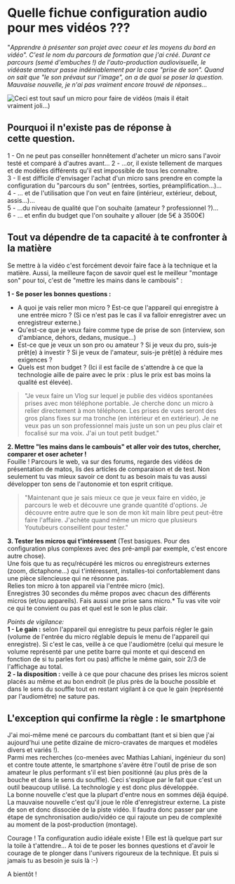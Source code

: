 # Quelle fichue configuration audio pour mes vidéos ???

"*Apprendre à présenter son projet avec coeur et les moyens du bord en vidéo". C'est le nom du parcours de formation que j'ai créé. Durant ce parcours (semé d'embuches !) de l'auto-production audiovisuelle, le vidéaste amateur passe indéniablement par la case "prise de son". Quand on sait que "le son prévaut sur l'image", on a de quoi se poser la question. Mauvaise nouvelle, je n'ai pas vraiment encore trouvé de réponses…*

![Ceci est tout sauf un micro pour faire de vidéos (mais il était vraiment joli…)
](https://github.com/Julia-barbelane/reflexions/blob/master/photos/quelle-fichue-configuration-audio-pour-mes-videos.jpeg)

## Pourquoi il n'existe pas de réponse à cette question.

1 - On ne peut pas conseiller honnêtement d'acheter un micro sans l'avoir testé et comparé à d'autres avant…
2 - …or, il existe tellement de marques et de modèles différents qu'il est impossible de tous les connaître.  
3 - Il est difficile d'envisager l'achat d'un micro sans prendre en compte la configuration du "parcours du son" (entrées, sorties, préamplification…)…  
4 - … et de l'utilisation que l'on veut en faire (intérieur, extérieur, debout, assis…)…  
5 - …du niveau de qualité que l'on souhaite (amateur ? professionnel ?)…  
6 - … et enfin du budget que l'on souhaite y allouer (de 5€ à 3500€)  

## Tout va dépendre de ta capacité à te confronter à la matière
Se mettre à la vidéo c'est forcément devoir faire face à la technique et la matière. Aussi, la meilleure façon de savoir quel est le meilleur "montage son" pour toi, c'est de "mettre les mains dans le cambouis" :

**1 - Se poser les bonnes questions :**
- A quoi je vais relier mon micro ? Est-ce que l'appareil qui enregistre à une entrée micro ? (Si ce n'est pas le cas il va falloir enregistrer avec un enregistreur externe.)  
- Qu'est-ce que je veux faire comme type de prise de son (interview, son d'ambiance, dehors, dedans, musique…)  
- Est-ce que je veux un son pro ou amateur ? Si je veux du pro, suis-je prêt(e) à investir ? Si je veux de l'amateur, suis-je prêt(e) à réduire mes exigences ?  
- Quels est mon budget ? (Ici il est facile de s'attendre à ce que la technologie aille de paire avec le prix : plus le prix est bas moins la qualité est élevée).  

> "Je veux faire un Vlog sur lequel je publie des vidéos spontanées prises avec mon téléphone portable. Je cherche donc un micro à relier directement à mon téléphone. Les prises de vues seront des gros plans fixes sur ma tronche (en intérieur et en extérieur). Je ne veux pas un son professionnel mais juste un son un peu plus clair et focalisé sur ma voix. J'ai un tout petit budget."

**2. Mettre "les mains dans le cambouis" et aller voir des tutos, chercher, comparer et oser acheter !**  
Fouille ! Parcours le web, va sur des forums, regarde des vidéos de présentation de matos, lis des articles de comparaison et de test. Non seulement tu vas mieux savoir ce dont tu as besoin mais tu vas aussi développer ton sens de l'autonomie et ton esprit critique.
> "Maintenant que je sais mieux ce que je veux faire en vidéo, je parcours le web et découvre une grande quantité d'options. Je découvre entre autre que le son de mon kit main libre peut peut-être faire l'affaire. J'achète quand même un micro que plusieurs Youtubeurs conseillent pour tester."

**3. Tester les micros qui t'intéressent** (Test basiques. Pour des configuration plus complexes avec des pré-ampli par exemple, c'est encore autre chose).  
Une fois que tu as reçu/récupéré les micros ou enregistreurs externes (zoom, dictaphone…) qui t'intéressent, installes-toi confortablement dans une pièce silencieuse qui ne résonne pas.  
Relies ton micro à ton appareil via l'entrée micro (mic).  
Enregistres 30 secondes du même propos avec chacun des différents micros (et/ou appareils). Fais aussi une prise sans micro.* Tu vas vite voir ce qui te convient ou pas et quel est le son le plus clair.  

*Points de vigilance:*  
**1 - Le gain :** selon l'appareil qui enregistre tu peux parfois régler le gain (volume de l'entrée du micro réglable depuis le menu de l'appareil qui enregistre). Si c'est le cas, veille à ce que l'audiomètre (celui qui mesure le volume représenté par une petite barre qui monte et qui descend en fonction de si tu parles fort ou pas) affiche le même gain, soir 2/3 de l'affichage au total.  
**2 - la disposition :** veille à ce que pour chacune des prises les micros soient placés au même et au bon endroit (le plus près de la bouche possible et dans le sens du souffle tout en restant vigilant à ce que le gain (représenté par l'audiomètre) ne sature pas.

## L'exception qui confirme la règle : le smartphone
J'ai moi-même mené ce parcours du combattant (tant et si bien que j'ai aujourd'hui une petite dizaine de micro-cravates de marques et modèles divers et variés !).  
Parmi mes recherches (co-menées avec Mathias Lahiani, ingénieur du son) et contre toute attente, le smartphone s'avère être l'outil de prise de son amateur le plus performant s'il est bien positionné (au plus près de la bouche et dans le sens du souffle). Ceci s'explique par le fait que c'est un outil beaucoup utilisé. La technologie y est donc plus développée.  
La bonne nouvelle c'est que la plupart d'entre nous en sommes déjà équipé.  
La mauvaise nouvelle c'est qu'il joue le rôle d'enregistreur externe. La piste de son et donc dissociée de la piste vidéo. Il faudra donc passer par une étape de synchronisation audio/vidéo ce qui rajoute un peu de complexité au moment de la post-production (montage).  

Courage ! Ta configuration audio idéale existe ! Elle est là quelque part sur la toile à t'attendre… A toi de te poser les bonnes questions et d'avoir le courage de te plonger dans l'univers rigoureux de la technique. Et puis si jamais tu as besoin je suis là :-)  

A bientôt !
